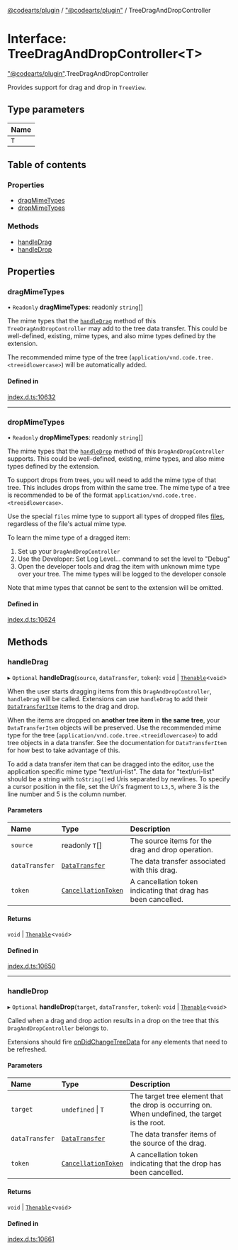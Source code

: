 [@codearts/plugin](../README.md) / ["@codearts/plugin"](../modules/_codearts_plugin_.md) / TreeDragAndDropController

# Interface: TreeDragAndDropController<T\>

["@codearts/plugin"](../modules/_codearts_plugin_.md).TreeDragAndDropController

Provides support for drag and drop in `TreeView`.

## Type parameters

| Name |
| :------ |
| `T` |

## Table of contents

### Properties

- [dragMimeTypes](codearts_plugin_.TreeDragAndDropController.md#dragmimetypes)
- [dropMimeTypes](codearts_plugin_.TreeDragAndDropController.md#dropmimetypes)

### Methods

- [handleDrag](codearts_plugin_.TreeDragAndDropController.md#handledrag)
- [handleDrop](codearts_plugin_.TreeDragAndDropController.md#handledrop)

## Properties

### dragMimeTypes

• `Readonly` **dragMimeTypes**: readonly `string`[]

The mime types that the [`handleDrag`](codearts_plugin_.TreeDragAndDropController.md#handledrag) method of this `TreeDragAndDropController` may add to the tree data transfer.
This could be well-defined, existing, mime types, and also mime types defined by the extension.

The recommended mime type of the tree (`application/vnd.code.tree.<treeidlowercase>`) will be automatically added.

#### Defined in

[index.d.ts:10632](https://github.com/shuyaqian/cloudide-plugin-api/blob/5b69219/index.d.ts#L10632)

___

### dropMimeTypes

• `Readonly` **dropMimeTypes**: readonly `string`[]

The mime types that the [`handleDrop`](codearts_plugin_.TreeDragAndDropController.md#handledrop) method of this `DragAndDropController` supports.
This could be well-defined, existing, mime types, and also mime types defined by the extension.

To support drops from trees, you will need to add the mime type of that tree.
This includes drops from within the same tree.
The mime type of a tree is recommended to be of the format `application/vnd.code.tree.<treeidlowercase>`.

Use the special `files` mime type to support all types of dropped files [files](codearts_plugin_.DataTransferFile.md), regardless of the file's actual mime type.

To learn the mime type of a dragged item:
1. Set up your `DragAndDropController`
2. Use the Developer: Set Log Level... command to set the level to "Debug"
3. Open the developer tools and drag the item with unknown mime type over your tree. The mime types will be logged to the developer console

Note that mime types that cannot be sent to the extension will be omitted.

#### Defined in

[index.d.ts:10624](https://github.com/shuyaqian/cloudide-plugin-api/blob/5b69219/index.d.ts#L10624)

## Methods

### handleDrag

▸ `Optional` **handleDrag**(`source`, `dataTransfer`, `token`): `void` \| [`Thenable`](Thenable.md)<`void`\>

When the user starts dragging items from this `DragAndDropController`, `handleDrag` will be called.
Extensions can use `handleDrag` to add their [`DataTransferItem`](../classes/codearts_plugin_.DataTransferItem.md) items to the drag and drop.

When the items are dropped on **another tree item** in **the same tree**, your `DataTransferItem` objects
will be preserved. Use the recommended mime type for the tree (`application/vnd.code.tree.<treeidlowercase>`) to add
tree objects in a data transfer. See the documentation for `DataTransferItem` for how best to take advantage of this.

To add a data transfer item that can be dragged into the editor, use the application specific mime type "text/uri-list".
The data for "text/uri-list" should be a string with `toString()`ed Uris separated by newlines. To specify a cursor position in the file,
set the Uri's fragment to `L3,5`, where 3 is the line number and 5 is the column number.

#### Parameters

| Name | Type | Description |
| :------ | :------ | :------ |
| `source` | readonly `T`[] | The source items for the drag and drop operation. |
| `dataTransfer` | [`DataTransfer`](../classes/codearts_plugin_.DataTransfer.md) | The data transfer associated with this drag. |
| `token` | [`CancellationToken`](codearts_plugin_.CancellationToken.md) | A cancellation token indicating that drag has been cancelled. |

#### Returns

`void` \| [`Thenable`](Thenable.md)<`void`\>

#### Defined in

[index.d.ts:10650](https://github.com/shuyaqian/cloudide-plugin-api/blob/5b69219/index.d.ts#L10650)

___

### handleDrop

▸ `Optional` **handleDrop**(`target`, `dataTransfer`, `token`): `void` \| [`Thenable`](Thenable.md)<`void`\>

Called when a drag and drop action results in a drop on the tree that this `DragAndDropController` belongs to.

Extensions should fire [onDidChangeTreeData](codearts_plugin_.TreeDataProvider.md#ondidchangetreedata) for any elements that need to be refreshed.

#### Parameters

| Name | Type | Description |
| :------ | :------ | :------ |
| `target` | `undefined` \| `T` | The target tree element that the drop is occurring on. When undefined, the target is the root. |
| `dataTransfer` | [`DataTransfer`](../classes/codearts_plugin_.DataTransfer.md) | The data transfer items of the source of the drag. |
| `token` | [`CancellationToken`](codearts_plugin_.CancellationToken.md) | A cancellation token indicating that the drop has been cancelled. |

#### Returns

`void` \| [`Thenable`](Thenable.md)<`void`\>

#### Defined in

[index.d.ts:10661](https://github.com/shuyaqian/cloudide-plugin-api/blob/5b69219/index.d.ts#L10661)
